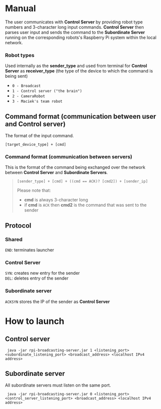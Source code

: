 ﻿# Manual

The user communicates with **Control Server** by providing robot type numbers and 3-character long input commands.
**Control Server** then parses user input and sends the command to the **Subordinate Server** running on the 
corresponding robots's Raspberry Pi system within the local network. 

### Robot types

Used internally as the **sender_type** and used from terminal for **Control Server** as **receiver_type** 
(the type of the device to which the command is being sent)


* ``0 - Broadcast`` 
* ``1 - Control server ("the brain")``  
* ``2 - CameraRobot ``
* ``3 - Maciek's team robot  ``


## Command format (communication between user and Control server)

The format of the input command.

``[target_device_type] + [cmd]``

### Command format (communication between servers)

This is the format of the command being exchanged over the network between **Control Server** and **Subordinate Servers**.

>``[sender_type] + [cmd] + ((cmd == ACK)? [cmd2]) + [sender_ip]``
>  
> Please note that:  
>* **cmd** is always 3-character long   
>* if **cmd** is ``ACK`` then **cmd2** is the command that was sent to the sender  

## Protocol 

### Shared

``END``: terminates launcher

### Control Server 

`SYN`: creates new entry for the sender  
`DEL`: deletes entry of the sender

### Subordinate server

`ACKSYN` stores the IP of the sender as **Control Server**

# How to launch

## Control server

``` java -jar rpi-broadcasting-server.jar 1 <listening_port> <subordinate_listening_port> <broadcast_address> <localhost IPv4 address>```

## Subordinate server

All subordinate servers must listen on the same port.

``` java -jar rpi-broadcasting-server.jar 0 <listening_port> <control_server_listening_port> <broadcast_address> <localhost IPv4 address>```